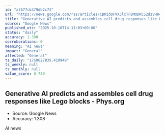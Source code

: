 ```yaml
---
id: "a3577cb379db2c73"
url: "https://news.google.com/rss/articles/CBMid0FVX3lxTFBMODRCS2dzVHR4Y19yQVM2ajZ2aHhndXc0YTNMaUZlbXdxQlpKeWJpRFBId2dnaWpBb19WVG1qY2s1OG9LLU1LcTRMUEhTbWhQTFZWZk1hN2tIU2VXYlZUQnpzckEzN2FjSS16Wm96QzBROEZVTWNv?oc=5"
title: "Generative AI predicts and assembles cell drug responses like Lego blocks - Phys.org"
source: "Google News"
published_utc: "2025-10-16T14:11:03+00:00"
status: "daily"
accuracy: 1.308
corroborations: 0
meaning: "AI news"
impact: "General"
affected: "General"
ts_daily: "1760627839.410949"
ts_weekly: null
ts_monthly: null
value_score: 0.749
---
```

## Generative AI predicts and assembles cell drug responses like Lego blocks - Phys.org

- Source: Google News
- Accuracy: 1.308

AI news
